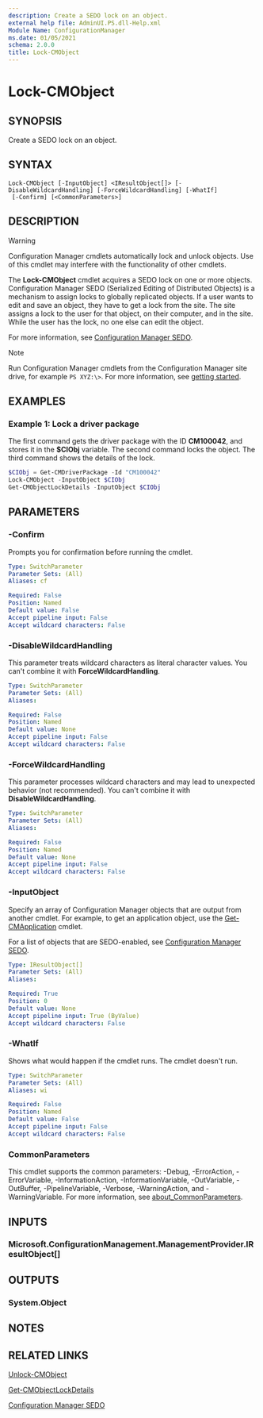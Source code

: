 ```yaml
---
description: Create a SEDO lock on an object.
external help file: AdminUI.PS.dll-Help.xml
Module Name: ConfigurationManager
ms.date: 01/05/2021
schema: 2.0.0
title: Lock-CMObject
---
```


# Lock-CMObject

## SYNOPSIS

Create a SEDO lock on an object.

## SYNTAX

```
Lock-CMObject [-InputObject] <IResultObject[]> [-DisableWildcardHandling] [-ForceWildcardHandling] [-WhatIf]
 [-Confirm] [<CommonParameters>]
```

## DESCRIPTION

> [!WARNING]
> Configuration Manager cmdlets automatically lock and unlock objects. Use of this cmdlet may interfere with the functionality of other cmdlets.

The **Lock-CMObject** cmdlet acquires a SEDO lock on one or more objects. Configuration Manager SEDO (Serialized Editing of Distributed Objects) is a mechanism to assign locks to globally replicated objects. If a user wants to edit and save an object, they have to get a lock from the site. The site assigns a lock to the user for that object, on their computer, and in the site. While the user has the lock, no one else can edit the object.

For more information, see [Configuration Manager SEDO](/mem/configmgr/develop/core/understand/sedo).

> [!NOTE]
> Run Configuration Manager cmdlets from the Configuration Manager site drive, for example `PS XYZ:\>`. For more information, see [getting started](/powershell/sccm/overview).

## EXAMPLES

### Example 1: Lock a driver package

The first command gets the driver package with the ID **CM100042**, and stores it in the **$CIObj** variable. The second command locks the object. The third command shows the details of the lock.

```powershell
$CIObj = Get-CMDriverPackage -Id "CM100042"
Lock-CMObject -InputObject $CIObj
Get-CMObjectLockDetails -InputObject $CIObj
```

## PARAMETERS

### -Confirm

Prompts you for confirmation before running the cmdlet.

```yaml
Type: SwitchParameter
Parameter Sets: (All)
Aliases: cf

Required: False
Position: Named
Default value: False
Accept pipeline input: False
Accept wildcard characters: False
```

### -DisableWildcardHandling

This parameter treats wildcard characters as literal character values. You can't combine it with **ForceWildcardHandling**.

```yaml
Type: SwitchParameter
Parameter Sets: (All)
Aliases:

Required: False
Position: Named
Default value: None
Accept pipeline input: False
Accept wildcard characters: False
```

### -ForceWildcardHandling

This parameter processes wildcard characters and may lead to unexpected behavior (not recommended). You can't combine it with **DisableWildcardHandling**.

```yaml
Type: SwitchParameter
Parameter Sets: (All)
Aliases:

Required: False
Position: Named
Default value: None
Accept pipeline input: False
Accept wildcard characters: False
```

### -InputObject

Specify an array of Configuration Manager objects that are output from another cmdlet. For example, to get an application object, use the [Get-CMApplication](Get-CMApplication.md) cmdlet.

For a list of objects that are SEDO-enabled, see [Configuration Manager SEDO](/mem/configmgr/develop/core/understand/sedo).

```yaml
Type: IResultObject[]
Parameter Sets: (All)
Aliases:

Required: True
Position: 0
Default value: None
Accept pipeline input: True (ByValue)
Accept wildcard characters: False
```

### -WhatIf

Shows what would happen if the cmdlet runs. The cmdlet doesn't run.

```yaml
Type: SwitchParameter
Parameter Sets: (All)
Aliases: wi

Required: False
Position: Named
Default value: False
Accept pipeline input: False
Accept wildcard characters: False
```

### CommonParameters
This cmdlet supports the common parameters: -Debug, -ErrorAction, -ErrorVariable, -InformationAction, -InformationVariable, -OutVariable, -OutBuffer, -PipelineVariable, -Verbose, -WarningAction, and -WarningVariable. For more information, see [about_CommonParameters](http://go.microsoft.com/fwlink/?LinkID=113216).

## INPUTS

### Microsoft.ConfigurationManagement.ManagementProvider.IResultObject[]

## OUTPUTS

### System.Object
## NOTES

## RELATED LINKS

[Unlock-CMObject](Unlock-CMObject.md)

[Get-CMObjectLockDetails](Get-CMObjectLockDetails.md)

[Configuration Manager SEDO](/mem/configmgr/develop/core/understand/sedo)
